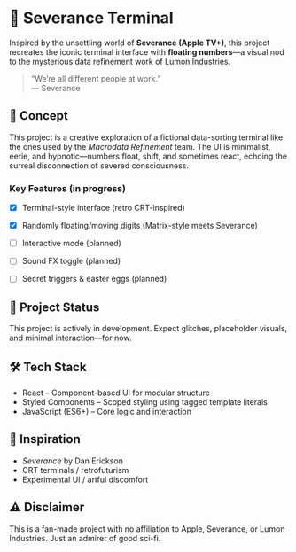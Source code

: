 
#  🧮 Severance Terminal

Inspired by the unsettling world of **Severance (Apple TV+)**, this project recreates the iconic terminal interface with **floating numbers**—a visual nod to the mysterious data refinement work of Lumon Industries.

> “We’re all different people at work.”  
> — Severance


## 🧠 Concept

This project is a creative exploration of a fictional data-sorting terminal like the ones used by the *Macrodata Refinement* team. The UI is minimalist, eerie, and hypnotic—numbers float, shift, and sometimes react, echoing the surreal disconnection of severed consciousness.
### Key Features (in progress)
- [x] Terminal-style interface (retro CRT-inspired)
- [x] Randomly floating/moving digits (Matrix-style meets Severance)
- [ ] Interactive mode (planned)
- [ ] Sound FX toggle (planned)
- [ ] Secret triggers & easter eggs (planned)


## 🚧 Project Status

This project is actively in development. Expect glitches, placeholder visuals, and minimal interaction—for now.


## 🛠 Tech Stack

- React – Component-based UI for modular structure
- Styled Components – Scoped styling using tagged template literals
- JavaScript (ES6+) – Core logic and interaction


## 🧩 Inspiration

- *Severance* by Dan Erickson  
- CRT terminals / retrofuturism  
- Experimental UI / artful discomfort 


## ⚠️ Disclaimer

This is a fan-made project with no affiliation to Apple, Severance, or Lumon Industries. Just an admirer of good sci-fi.